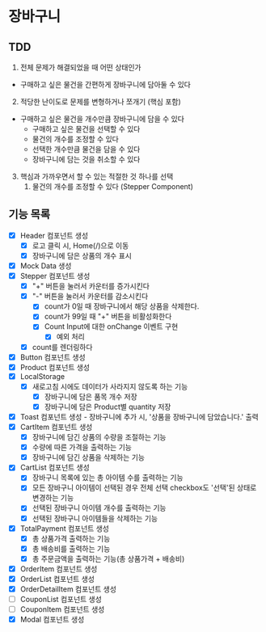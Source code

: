 # 장바구니

## TDD

1. 전체 문제가 해결되었을 때 어떤 상태인가

- 구매하고 싶은 물건을 간편하게 장바구니에 담아둘 수 있다

2. 적당한 난이도로 문제를 변형하거나 쪼개기 (핵심 포함)

- 구매하고 싶은 물건을 개수만큼 장바구니에 담을 수 있다
  - 구매하고 싶은 물건을 선택할 수 있다
  - 물건의 개수를 조정할 수 있다
  - 선택한 개수만큼 물건을 담을 수 있다
  - 장바구니에 담는 것을 취소할 수 있다

3. 핵심과 가까우면서 할 수 있는 적절한 것 하나를 선택
   1. 물건의 개수를 조정할 수 있다 (Stepper Component)

## 기능 목록

- [x] Header 컴포넌트 생성
  - [x] 로고 클릭 시, Home(/)으로 이동
  - [x] 장바구니에 담은 상품의 개수 표시
- [x] Mock Data 생성
- [x] Stepper 컴포넌트 생성
  - [x] "+" 버튼을 눌러서 카운터를 증가시킨다
  - [x] "-" 버튼을 눌러서 카운터를 감소시킨다
    - [x] count가 0일 때 장바구니에서 해당 상품을 삭제한다.
    - [x] count가 99일 때 "+" 버튼을 비활성화한다
    - [x] Count Input에 대한 onChange 이벤트 구현
      - [x] 예외 처리
  - [x] count를 렌더링하다
- [x] Button 컴포넌트 생성
- [x] Product 컴포넌트 생성
- [x] LocalStorage
  - [x] 새로고침 시에도 데이터가 사라지지 않도록 하는 기능
    - [x] 장바구니에 담은 품목 개수 저장
    - [x] 장바구니에 담은 Product별 quantity 저장
- [x] Toast 컴포넌트 생성 - 장바구니에 추가 시, '상품을 장바구니에 담았습니다.' 출력
- [x] CartItem 컴포넌트 생성
  - [x] 장바구니에 담긴 상품의 수량을 조절하는 기능
  - [x] 수량에 따른 가격을 출력하는 기능
  - [x] 장바구니에 담긴 상품을 삭제하는 기능
- [x] CartList 컴포넌트 생성
  - [x] 장바구니 목록에 있는 총 아이템 수를 출력하는 기능
  - [x] 모든 장바구니 아이템이 선택된 경우 전체 선택 checkbox도 '선택'된 상태로 변경하는 기능
  - [x] 선택된 장바구니 아이템 개수를 출력하는 기능
  - [x] 선택된 장바구니 아이템들을 삭제하는 기능
- [x] TotalPayment 컴포넌트 생성
  - [x] 총 상품가격 출력하는 기능
  - [x] 총 배송비를 출력하는 기능
  - [x] 총 주문금액을 출력하는 기능(총 상품가격 + 배송비)
- [x] OrderItem 컴포넌트 생성
- [x] OrderList 컴포넌트 생성
- [x] OrderDetailItem 컴포넌트 생성
- [ ] CouponList 컴포넌트 생성
- [ ] CouponItem 컴포넌트 생성
- [x] Modal 컴포넌트 생성
